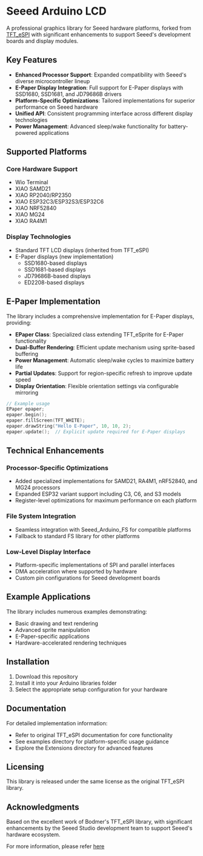 # Seeed Arduino LCD

A professional graphics library for Seeed hardware platforms, forked from [TFT_eSPI](https://github.com/Bodmer/TFT_eSPI) with significant enhancements to support Seeed's development boards and display modules.

## Key Features

- **Enhanced Processor Support**: Expanded compatibility with Seeed's diverse microcontroller lineup
- **E-Paper Display Integration**: Full support for E-Paper displays with SSD1680, SSD1681, and JD79686B drivers
- **Platform-Specific Optimizations**: Tailored implementations for superior performance on Seeed hardware
- **Unified API**: Consistent programming interface across different display technologies
- **Power Management**: Advanced sleep/wake functionality for battery-powered applications

## Supported Platforms

### Core Hardware Support
- Wio Terminal
- XIAO SAMD21
- XIAO RP2040/RP2350
- XIAO ESP32C3/ESP32S3/ESP32C6
- XIAO NRF52840
- XIAO MG24
- XIAO RA4M1

### Display Technologies
- Standard TFT LCD displays (inherited from TFT_eSPI)
- E-Paper displays (new implementation)
  - SSD1680-based displays
  - SSD1681-based displays
  - JD79686B-based displays
  - ED2208-based displays
## E-Paper Implementation

The library includes a comprehensive implementation for E-Paper displays, providing:

- **EPaper Class**: Specialized class extending TFT_eSprite for E-Paper functionality
- **Dual-Buffer Rendering**: Efficient update mechanism using sprite-based buffering
- **Power Management**: Automatic sleep/wake cycles to maximize battery life
- **Partial Updates**: Support for region-specific refresh to improve update speed
- **Display Orientation**: Flexible orientation settings via configurable mirroring

```cpp
// Example usage
EPaper epaper;
epaper.begin();
epaper.fillScreen(TFT_WHITE);
epaper.drawString("Hello E-Paper", 10, 10, 2);
epaper.update();  // Explicit update required for E-Paper displays
```

## Technical Enhancements

### Processor-Specific Optimizations
- Added specialized implementations for SAMD21, RA4M1, nRF52840, and MG24 processors
- Expanded ESP32 variant support including C3, C6, and S3 models
- Register-level optimizations for maximum performance on each platform

### File System Integration
- Seamless integration with Seeed_Arduino_FS for compatible platforms
- Fallback to standard FS library for other platforms

### Low-Level Display Interface
- Platform-specific implementations of SPI and parallel interfaces
- DMA acceleration where supported by hardware
- Custom pin configurations for Seeed development boards

## Example Applications

The library includes numerous examples demonstrating:
- Basic drawing and text rendering
- Advanced sprite manipulation
- E-Paper-specific applications
- Hardware-accelerated rendering techniques

## Installation

1. Download this repository
2. Install it into your Arduino libraries folder
3. Select the appropriate setup configuration for your hardware

## Documentation

For detailed implementation information:
- Refer to original TFT_eSPI documentation for core functionality
- See examples directory for platform-specific usage guidance
- Explore the Extensions directory for advanced features

## Licensing

This library is released under the same license as the original TFT_eSPI library.

## Acknowledgments

Based on the excellent work of Bodmer's TFT_eSPI library, with significant enhancements by the Seeed Studio development team to support Seeed's hardware ecosystem.

For more information, please refer [here](./OREADME.md)
